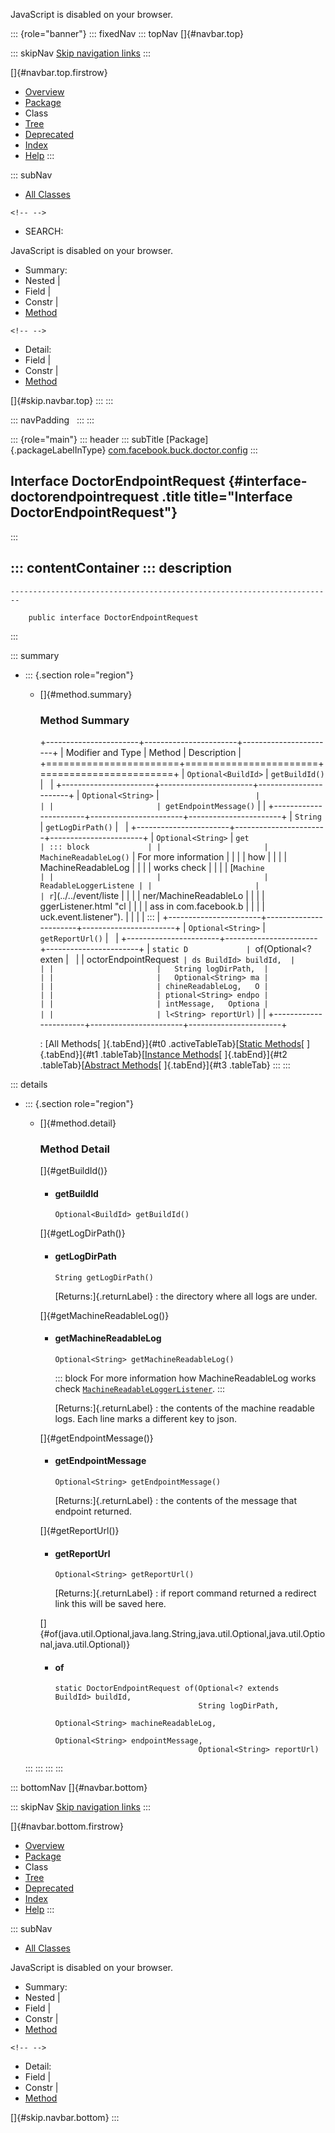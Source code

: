<div>

JavaScript is disabled on your browser.

</div>

::: {role="banner"}
::: fixedNav
::: topNav
[]{#navbar.top}

::: skipNav
[Skip navigation links](#skip.navbar.top "Skip navigation links")
:::

[]{#navbar.top.firstrow}

-   [Overview](../../../../../index.html)
-   [Package](package-summary.html)
-   Class
-   [Tree](package-tree.html)
-   [Deprecated](../../../../../deprecated-list.html)
-   [Index](../../../../../index-all.html)
-   [Help](../../../../../help-doc.html)
:::

::: subNav
-   [All Classes](../../../../../allclasses.html)

```{=html}
<!-- -->
```
-   SEARCH:

<div>

<div>

JavaScript is disabled on your browser.

</div>

</div>

<div>

-   Summary: 
-   Nested \| 
-   Field \| 
-   Constr \| 
-   [Method](#method.summary)

```{=html}
<!-- -->
```
-   Detail: 
-   Field \| 
-   Constr \| 
-   [Method](#method.detail)

</div>

[]{#skip.navbar.top}
:::
:::

::: navPadding
 
:::
:::

::: {role="main"}
::: header
::: subTitle
[Package]{.packageLabelInType} [com.facebook.buck.doctor.config](package-summary.html)
:::

## Interface DoctorEndpointRequest {#interface-doctorendpointrequest .title title="Interface DoctorEndpointRequest"}
:::

::: contentContainer
::: description
-   

    ------------------------------------------------------------------------

        public interface DoctorEndpointRequest
:::

::: summary
-   ::: {.section role="region"}
    -   []{#method.summary}

        ### Method Summary

        +-----------------------+-----------------------+-----------------------+
        | Modifier and Type     | Method                | Description           |
        +=======================+=======================+=======================+
        | `Optional<BuildId>`   | `getBuildId()`        |                       |
        +-----------------------+-----------------------+-----------------------+
        | `Optional<String>`    | `                     |                       |
        |                       | getEndpointMessage()` |                       |
        +-----------------------+-----------------------+-----------------------+
        | `String`              | `getLogDirPath()`     |                       |
        +-----------------------+-----------------------+-----------------------+
        | `Optional<String>`    | `get                  | ::: block             |
        |                       | MachineReadableLog()` | For more information  |
        |                       |                       | how                   |
        |                       |                       | MachineReadableLog    |
        |                       |                       | works check           |
        |                       |                       | [`Machine             |
        |                       |                       | ReadableLoggerListene |
        |                       |                       | r`](../../event/liste |
        |                       |                       | ner/MachineReadableLo |
        |                       |                       | ggerListener.html "cl |
        |                       |                       | ass in com.facebook.b |
        |                       |                       | uck.event.listener"). |
        |                       |                       | :::                   |
        +-----------------------+-----------------------+-----------------------+
        | `Optional<String>`    | `getReportUrl()`      |                       |
        +-----------------------+-----------------------+-----------------------+
        | `static D             | `of​(Optional<? exten  |                       |
        | octorEndpointRequest` | ds BuildId> buildId,  |                       |
        |                       |   String logDirPath,  |                       |
        |                       |   Optional<String> ma |                       |
        |                       | chineReadableLog,   O |                       |
        |                       | ptional<String> endpo |                       |
        |                       | intMessage,   Optiona |                       |
        |                       | l<String> reportUrl)` |                       |
        +-----------------------+-----------------------+-----------------------+

        : [All Methods[ ]{.tabEnd}]{#t0 .activeTableTab}[[Static
        Methods](javascript:show(1);)[ ]{.tabEnd}]{#t1
        .tableTab}[[Instance
        Methods](javascript:show(2);)[ ]{.tabEnd}]{#t2
        .tableTab}[[Abstract
        Methods](javascript:show(4);)[ ]{.tabEnd}]{#t3 .tableTab}
    :::
:::

::: details
-   ::: {.section role="region"}
    -   []{#method.detail}

        ### Method Detail

        []{#getBuildId()}

        -   #### getBuildId

            ``` methodSignature
            Optional<BuildId> getBuildId()
            ```

        []{#getLogDirPath()}

        -   #### getLogDirPath

            ``` methodSignature
            String getLogDirPath()
            ```

            [Returns:]{.returnLabel}
            :   the directory where all logs are under.

        []{#getMachineReadableLog()}

        -   #### getMachineReadableLog

            ``` methodSignature
            Optional<String> getMachineReadableLog()
            ```

            ::: block
            For more information how MachineReadableLog works check
            [`MachineReadableLoggerListener`](../../event/listener/MachineReadableLoggerListener.html "class in com.facebook.buck.event.listener").
            :::

            [Returns:]{.returnLabel}
            :   the contents of the machine readable logs. Each line
                marks a different key to json.

        []{#getEndpointMessage()}

        -   #### getEndpointMessage

            ``` methodSignature
            Optional<String> getEndpointMessage()
            ```

            [Returns:]{.returnLabel}
            :   the contents of the message that endpoint returned.

        []{#getReportUrl()}

        -   #### getReportUrl

            ``` methodSignature
            Optional<String> getReportUrl()
            ```

            [Returns:]{.returnLabel}
            :   if report command returned a redirect link this will be
                saved here.

        []{#of(java.util.Optional,java.lang.String,java.util.Optional,java.util.Optional,java.util.Optional)}

        -   #### of

            ``` methodSignature
            static DoctorEndpointRequest of​(Optional<? extends BuildId> buildId,
                                            String logDirPath,
                                            Optional<String> machineReadableLog,
                                            Optional<String> endpointMessage,
                                            Optional<String> reportUrl)
            ```
    :::
:::
:::
:::

::: bottomNav
[]{#navbar.bottom}

::: skipNav
[Skip navigation links](#skip.navbar.bottom "Skip navigation links")
:::

[]{#navbar.bottom.firstrow}

-   [Overview](../../../../../index.html)
-   [Package](package-summary.html)
-   Class
-   [Tree](package-tree.html)
-   [Deprecated](../../../../../deprecated-list.html)
-   [Index](../../../../../index-all.html)
-   [Help](../../../../../help-doc.html)
:::

::: subNav
-   [All Classes](../../../../../allclasses.html)

<div>

<div>

JavaScript is disabled on your browser.

</div>

</div>

<div>

-   Summary: 
-   Nested \| 
-   Field \| 
-   Constr \| 
-   [Method](#method.summary)

```{=html}
<!-- -->
```
-   Detail: 
-   Field \| 
-   Constr \| 
-   [Method](#method.detail)

</div>

[]{#skip.navbar.bottom}
:::
